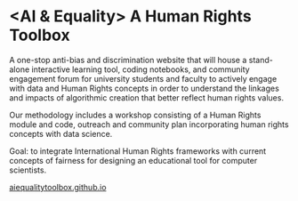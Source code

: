 # <AI & Equality> A Human Rights Toolbox

A one-stop anti-bias and discrimination website that will house a stand-alone interactive learning tool, coding notebooks, and community engagement forum for university students and  faculty to actively engage with data and Human Rights concepts in order to understand the linkages and impacts of algorithmic creation that better reflect human rights values.

 Our methodology includes a workshop consisting of a Human Rights module and code, outreach and community plan incorporating human rights concepts with data science.

Goal: to integrate  International Human Rights frameworks with current concepts of fairness for designing an educational tool for computer scientists. 




[aiequalitytoolbox.github.io](http://aiequalitytoolbox.github.io/)
